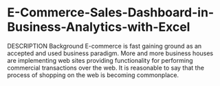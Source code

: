 # E-Commerce-Sales-Dashboard-in-Business-Analytics-with-Excel
DESCRIPTION  Background   E-commerce is fast gaining ground as an accepted and used business paradigm. More and more business houses are implementing web sites providing functionality for performing commercial transactions over the web. It is reasonable to say that the process of shopping on the web is becoming commonplace.
